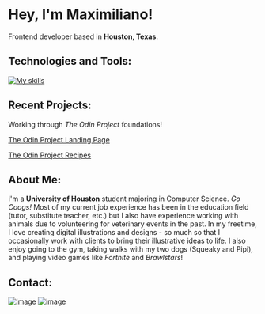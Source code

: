 # Hey, I'm Maximiliano!
Frontend developer based in <strong>Houston, Texas</strong>.

## Technologies and Tools:
[![My skills](https://skillicons.dev/icons?i=html,css,git,github,vscode,cpp)](https://skillicons.dev)

## Recent Projects:
<p>Working through <em>The Odin Project</em> foundations!</p>
<a href="https://maximilianovalle.github.io/odin-landing-page/" target="_blank" rel="noopeneder noreferrer">The Odin Project Landing Page</a></p>
<p><a href="https://maximilianovalle.github.io/odin-recipes/" target="_blank" rel="noopeneder noreferrer">The Odin Project Recipes</a></p>

## About Me:
I'm a <strong>University of Houston</strong> student majoring in Computer Science. <em>Go Coogs!</em> Most of my current job experience has been in the education field (tutor, substitute teacher, etc.) but I also have experience working with animals due to volunteering for veterinary events in the past. In my freetime, I love creating digital illustrations and designs - so much so that I occasionally work with clients to bring their illustrative ideas to life. I also enjoy going to the gym, taking walks with my two dogs (Squeaky and Pipi), and playing video games like <em>Fortnite</em> and <em>Brawlstars</em>!

## Contact:
<a href="https://www.linkedin.com/in/maximilianovalle/" target="_blank" rel="noopener noreferrer">![image](https://img.shields.io/badge/LinkedIn-0077B5?style=for-the-badge&logo=linkedin&logoColor=white)</a>
<a href="mailto:maximiliano.j.ovalle@gmail.com">![image](https://img.shields.io/badge/Gmail-D14836?style=for-the-badge&logo=gmail&logoColor=white)</a>

<!--
**maximilianovalle/maximilianovalle** is a ✨ _special_ ✨ repository because its `README.md` (this file) appears on your GitHub profile.

Here are some ideas to get you started:

- 🔭 I’m currently working on ...
- 🌱 I’m currently learning ...
- 👯 I’m looking to collaborate on ...
- 🤔 I’m looking for help with ...
- 💬 Ask me about ...
- 📫 How to reach me: ...
- 😄 Pronouns: ...
- ⚡ Fun fact: ...
-->
